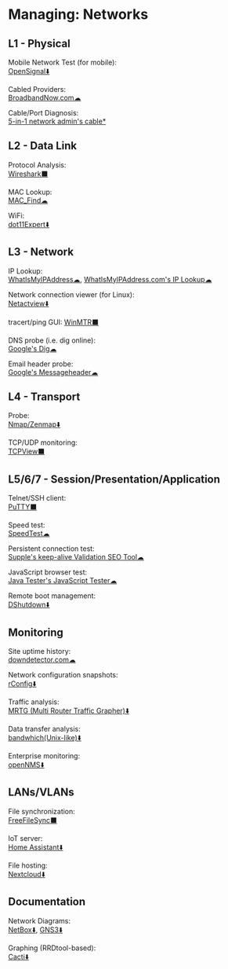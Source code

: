# Managing: Networks

## L1 - Physical

Mobile Network Test (for mobile):  
[OpenSignal⬇️](https://www.opensignal.com/apps)

Cabled Providers:  
[BroadbandNow.com☁](https://broadbandnow.com/)

Cable/Port Diagnosis:  
[5-in-1 network admin's cable*](http://www.ossmann.com/5-in-1.html)

## L2 - Data Link

Protocol Analysis:  
[Wireshark⬛](https://www.wireshark.org/)

MAC Lookup:  
[MAC_Find☁](http://coffer.com/mac_find/)

WiFi:  
[dot11Expert⬇️](https://kcsoftwares.com/?dot11expert)

## L3 - Network

IP Lookup:  
[WhatIsMyIPAddress☁](https://whatismyipaddress.com/),
[WhatIsMyIPAddress.com's IP Lookup☁](https://whatismyipaddress.com/ip-lookup)

Network connection viewer (for Linux):  
[Netactview⬇️](http://netactview.sourceforge.net/)

tracert/ping GUI:
[WinMTR⬛](https://www.bitwizard.nl/mtr/)

DNS probe (i.e. dig online):  
[Google's Dig☁](https://toolbox.googleapps.com/apps/dig/)

Email header probe:  
[Google's Messageheader☁](https://toolbox.googleapps.com/apps/messageheader/)

## L4 - Transport

Probe:  
[Nmap/Zenmap⬇️](https://nmap.org/)

TCP/UDP monitoring:  
[TCPView⬛](https://docs.microsoft.com/en-us/sysinternals/downloads/tcpview)

## L5/6/7 - Session/Presentation/Application

Telnet/SSH client:  
[PuTTY⬛](https://putty.org/)

Speed test:  
[SpeedTest☁](https://www.speedtest.net/)

Persistent connection test:  
[Supple's keep-alive Validation SEO Tool☁](https://supple.com.au/tools/check-persistent-connection/)

JavaScript browser test:  
[Java Tester's JavaScript Tester☁](https://javatester.org/javascript.html)

Remote boot management:  
[DShutdown⬇️](http://dimio.altervista.org/eng/#DShutdown)

## Monitoring

Site uptime history:  
[downdetector.com☁](https://downdetector.com/)

Network configuration snapshots:  
[rConfig⬇️](https://rconfig.com/)

Traffic analysis:  
[MRTG (Multi Router Traffic Grapher)⬇️](https://oss.oetiker.ch/mrtg/)

Data transfer analysis:  
[bandwhich(Unix-like)⬇️](https://github.com/imsnif/bandwhich)

Enterprise monitoring:  
[openNMS⬇️](https://www.opennms.com/)

## LANs/VLANs

File synchronization:  
[FreeFileSync⬛](https://freefilesync.org/)

IoT server:  
[Home Assistant⬇️](https://www.home-assistant.io/)

File hosting:  
[Nextcloud⬇️](https://nextcloud.com/)

## Documentation

Network Diagrams:  
[NetBox⬇️](https://netbox.readthedocs.io/),
[GNS3⬇️](https://gns3.com/)

Graphing (RRDtool-based):  
[Cacti⬇️](https://www.cacti.net/)
